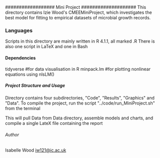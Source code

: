 ################## Mini Project ####################
This directory contains Izie Wood's CMEEMiniProject, which investigates the best model for fitting to empirical datasets of microbial growth records. 

### Languages
Scripts in this directory are mainly written in R 4.1.1, all marked .R
There is also one script in LaTeX and one in Bash

#### Dependencies
tidyverse #for data visualisation in R
minpack.lm #for plotting nonlinear equations using nlsLM()

##### Project Structure and Usage
Directory contains four subdirectories, "Code", "Results", "Graphics" and "Data".
To compile the project, run the script "../code/run_MiniProject.sh" from the terminal 

This will pull Data from Data directory, assemble models and charts, and compile a single LateX file containing the report

###### Author
Isabelle Wood
iw121@ic.ac.uk
